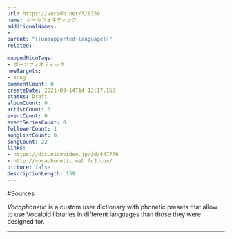 ```yaml
---
url: https://vocadb.net/T/8359
name: ボーカフォネティック
additionalNames: 
- 
parent: "[[unsupported-language]]"
related:

mappedNicoTags:
- ボーカフォネティック
newTargets:
- song
commentCount: 0
createDate: 2021-09-14T14:13:17.163
status: Draft
albumCount: 0
artistCount: 0
eventCount: 0
eventSeriesCount: 0
followerCount: 1
songListCount: 0
songCount: 22
links: 
- https://dic.nicovideo.jp/id/447776
- http://vocaphonetic.web.fc2.com/
picture: false
descriptionLength: 159
---
```


#Sources

_Vocaphonetic_ is a custom user dictionary with phonetic presets that allow to use Vocaloid libraries in different languages than those they were designed for.

---

